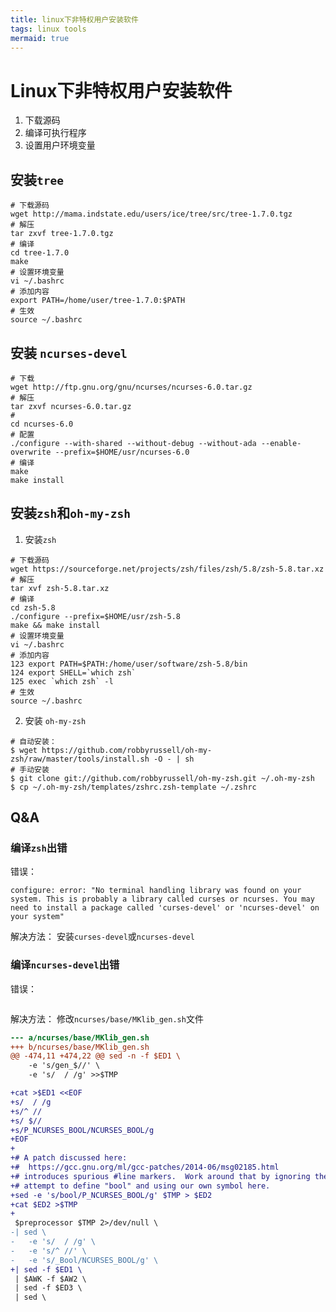 ```yaml
---
title: linux下非特权用户安装软件
tags: linux tools
mermaid: true
---
```


# Linux下非特权用户安装软件
1. 下载源码
2. 编译可执行程序
3. 设置用户环境变量

## 安装`tree`

```shell
# 下载源码
wget http://mama.indstate.edu/users/ice/tree/src/tree-1.7.0.tgz
# 解压
tar zxvf tree-1.7.0.tgz
# 编译
cd tree-1.7.0
make
# 设置环境变量
vi ~/.bashrc
# 添加内容
export PATH=/home/user/tree-1.7.0:$PATH
# 生效
source ~/.bashrc
```
## 安装 `ncurses-devel`
```shell
# 下载
wget http://ftp.gnu.org/gnu/ncurses/ncurses-6.0.tar.gz
# 解压
tar zxvf ncurses-6.0.tar.gz
# 
cd ncurses-6.0
# 配置
./configure --with-shared --without-debug --without-ada --enable-overwrite --prefix=$HOME/usr/ncurses-6.0
# 编译
make
make install
```
## 安装`zsh`和`oh-my-zsh`
1. 安装`zsh`
```shell
# 下载源码
wget https://sourceforge.net/projects/zsh/files/zsh/5.8/zsh-5.8.tar.xz
# 解压
tar xvf zsh-5.8.tar.xz
# 编译
cd zsh-5.8
./configure --prefix=$HOME/usr/zsh-5.8
make && make install
# 设置环境变量
vi ~/.bashrc
# 添加内容
123 export PATH=$PATH:/home/user/software/zsh-5.8/bin
124 export SHELL=`which zsh`
125 exec `which zsh` -l
# 生效
source ~/.bashrc
```
2. 安装 `oh-my-zsh`
```shell
# 自动安装：
$ wget https://github.com/robbyrussell/oh-my-zsh/raw/master/tools/install.sh -O - | sh
# 手动安装
$ git clone git://github.com/robbyrussell/oh-my-zsh.git ~/.oh-my-zsh
$ cp ~/.oh-my-zsh/templates/zshrc.zsh-template ~/.zshrc

```

## Q&A
### 编译`zsh`出错

错误：
```
configure: error: "No terminal handling library was found on your system. This is probably a library called curses or ncurses. You may need to install a package called 'curses-devel' or 'ncurses-devel' on your system"
```
解决方法：
安装`curses-devel`或`ncurses-devel`

### 编译`ncurses-devel`出错

错误：
```

```
解决方法：
修改`ncurses/base/MKlib_gen.sh`文件
```patch
--- a/ncurses/base/MKlib_gen.sh
+++ b/ncurses/base/MKlib_gen.sh
@@ -474,11 +474,22 @@ sed -n -f $ED1 \
    -e 's/gen_$//' \
    -e 's/  / /g' >>$TMP

+cat >$ED1 <<EOF
+s/  / /g
+s/^ //
+s/ $//
+s/P_NCURSES_BOOL/NCURSES_BOOL/g
+EOF
+
+# A patch discussed here:
+#  https://gcc.gnu.org/ml/gcc-patches/2014-06/msg02185.html
+# introduces spurious #line markers.  Work around that by ignoring the system's
+# attempt to define "bool" and using our own symbol here.
+sed -e 's/bool/P_NCURSES_BOOL/g' $TMP > $ED2
+cat $ED2 >$TMP
+
 $preprocessor $TMP 2>/dev/null \
-| sed \
-   -e 's/  / /g' \
-   -e 's/^ //' \
-   -e 's/_Bool/NCURSES_BOOL/g' \
+| sed -f $ED1 \
 | $AWK -f $AW2 \
 | sed -f $ED3 \
 | sed \
```
